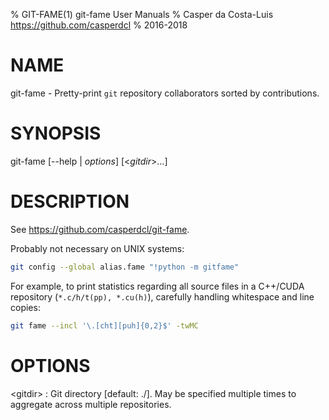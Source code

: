 % GIT-FAME(1) git-fame User Manuals
% Casper da Costa-Luis <https://github.com/casperdcl>
% 2016-2018

# NAME

git-fame - Pretty-print `git` repository collaborators sorted by contributions.

# SYNOPSIS

git-fame [\--help | *options*] [<*gitdir*>...]

# DESCRIPTION

See <https://github.com/casperdcl/git-fame>.

Probably not necessary on UNIX systems:

```sh
git config --global alias.fame "!python -m gitfame"
```

For example, to print statistics regarding all source files in a C++/CUDA
repository (``*.c/h/t(pp), *.cu(h)``), carefully handling whitespace and line
copies:

```sh
git fame --incl '\.[cht][puh]{0,2}$' -twMC
```

# OPTIONS

\<gitdir>
: Git directory [default: ./].
May be specified multiple times to aggregate across
multiple repositories.
